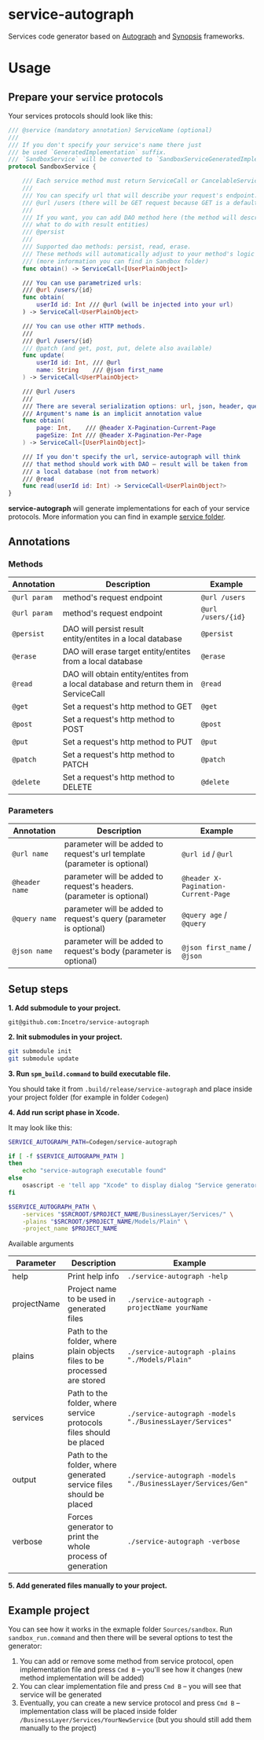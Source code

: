 # service-autograph

Services code generator based on [Autograph](https://github.com/Incetro/autograph) and [Synopsis](https://github.com/Incetro/synopsis) frameworks.

# Usage
## Prepare your service protocols

Your services protocols should look like this:

```swift
/// @service (mandatory annotation) ServiceName (optional)
///
/// If you don't specify your service's name there just
/// be used `GeneratedImplementation` suffix.
/// `SandboxService` will be converted to `SandboxServiceGeneratedImplementation`
protocol SandboxService {

    /// Each service method must return ServiceCall or CancelableServiceCall
    ///
    /// You can specify url that will describe your request's endpoint:
    /// @url /users (there will be GET request because GET is a default method)
    ///
    /// If you want, you can add DAO method here (the method will describe
    /// what to do with result entities)
    /// @persist
    ///
    /// Supported dao methods: persist, read, erase.
    /// These methods will automatically adjust to your method's logic
    /// (more information you can find in Sandbox folder)
    func obtain() -> ServiceCall<[UserPlainObject]>

    /// You can use parametrized urls:
    /// @url /users/{id}
    func obtain(
        userId id: Int /// @url (will be injected into your url)
    ) -> ServiceCall<UserPlainObject>

    /// You can use other HTTP methods.
    ///
    /// @url /users/{id}
    /// @patch (and get, post, put, delete also available)
    func update(
        userId id: Int, /// @url
        name: String    /// @json first_name
    ) -> ServiceCall<UserPlainObject>

    /// @url /users
    ///
    /// There are several serialization options: url, json, header, query.
    /// Argument's name is an implicit annotation value
    func obtain(
        page: Int,    /// @header X-Pagination-Current-Page
        pageSize: Int /// @header X-Pagination-Per-Page
    ) -> ServiceCall<[UserPlainObject]>

    /// If you don't specify the url, service-autograph will think
    /// that method should work with DAO – result will be taken from
    /// a local database (not from network)
    /// @read
    func read(userId id: Int) -> ServiceCall<UserPlainObject?>
}
```

**service-autograph** will generate implementations for each of your service protocols. More information you can find in example [service folder](https://github.com/Incetro/service-autograph/tree/master/Sources/sandbox/Sandbox/BusinessLayer/Services/UserService).

## Annotations

### Methods

| Annotation   | Description                                                                         | Example            |
|--------------|-------------------------------------------------------------------------------------|--------------------|
| `@url param` | method's request endpoint                                                           | `@url /users`      |
| `@url param` | method's request endpoint                                                           | `@url /users/{id}` |
| `@persist`   | DAO will persist result entity/entites in a local database                          | `@persist`         |
| `@erase`     | DAO will erase target entity/entites from a local database                          | `@erase`           |
| `@read`      | DAO will obtain entity/entites from a local database and return them in ServiceCall | `@read`            |
| `@get`       | Set a request's http method to GET                                                  | `@get`             |
| `@post`      | Set a request's http method to POST                                                 | `@post`            |
| `@put`       | Set a request's http method to PUT                                                  | `@put`             |
| `@patch`     | Set a request's http method to PATCH                                                | `@patch`           |
| `@delete`    | Set a request's http method to DELETE                                               | `@delete`          |

### Parameters

| Annotation     | Description                                                               | Example                             |
|----------------|---------------------------------------------------------------------------|-------------------------------------|
| `@url name`    | parameter will be added to request's url template (parameter is optional) | `@url id` / `@url`                  |
| `@header name` | parameter will be added to request's headers. (parameter is optional)     | `@header X-Pagination-Current-Page` |
| `@query name`  | parameter will be added to request's query (parameter is optional)        | `@query age` / `@query`             |
| `@json name`   | parameter will be added to request's body (parameter is optional)         | `@json first_name` / `@json`        |

## Setup steps

**1. Add submodule to your project.**

`git@github.com:Incetro/service-autograph`

**2. Init submodules in your project.**

```bash
git submodule init
git submodule update
```

**3. Run `spm_build.command` to build executable file.**

You should take it from `.build/release/service-autograph` and place inside your project folder (for example in folder `Codegen`)

**4. Add run script phase in Xcode.**

It may look like this:

```bash
SERVICE_AUTOGRAPH_PATH=Codegen/service-autograph

if [ -f $SERVICE_AUTOGRAPH_PATH ]
then
    echo "service-autograph executable found"
else
    osascript -e 'tell app "Xcode" to display dialog "Service generator executable not found in \nCodegen/service-autograph" buttons {"OK"} with icon caution'
fi

$SERVICE_AUTOGRAPH_PATH \
    -services "$SRCROOT/$PROJECT_NAME/BusinessLayer/Services/" \
    -plains "$SRCROOT/$PROJECT_NAME/Models/Plain" \
    -project_name $PROJECT_NAME
```

Available arguments

| Parameter         | Description                                                                       | Example                                                          |
|-------------------|-----------------------------------------------------------------------------------|------------------------------------------------------------------|
| help              | Print help info                                                                   | `./service-autograph -help`                                      |
| projectName       | Project name to be used in generated files                                        | `./service-autograph -projectName yourName`                      |
| plains            | Path to the folder, where plain objects files to be processed are stored          | `./service-autograph -plains "./Models/Plain"`                   |
| services          | Path to the folder, where service protocols files should be placed                | `./service-autograph -models "./BusinessLayer/Services"`         |
| output            | Path to the folder, where generated service files should be placed                | `./service-autograph -models "./BusinessLayer/Services/Gen"`     |
| verbose           | Forces generator to print the whole process of generation                         | `./service-autograph -verbose`                                   |

**5. Add generated files manually to your project.**

## Example project

You can see how it works in the exmaple folder `Sources/sandbox`. Run `sandbox_run.command` and then there will be several options to test the generator:

1. You can add or remove some method from service protocol, open implementation file and press `Cmd B` – you'll see how it changes (new method implementation will be added)
2. You can clear implementation file and press `Cmd B` – you will see that service will be generated
3. Eventually, you can create a new service protocol and press `Cmd B` – implementation class will be placed inside folder `/BusinessLayer/Services/YourNewService` (but you should still add them manually to the project)

## 

